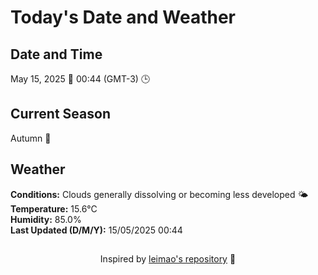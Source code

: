 # Today's Date and Weather
    
## Date and Time
May 15, 2025 📅
00:44 (GMT-3) 🕒

## Current Season
Autumn 🍂
## Weather 
**Conditions:** Clouds generally dissolving or becoming less developed 🌤
**Temperature:** 15.6°C  
**Humidity:** 85.0%  
**Last Updated (D/M/Y):** 15/05/2025 00:44
##
<div align="center">Inspired by <a href="https://github.com/leimao/What-Is-The-Date-Today">leimao's repository</a> 🌱</div>
